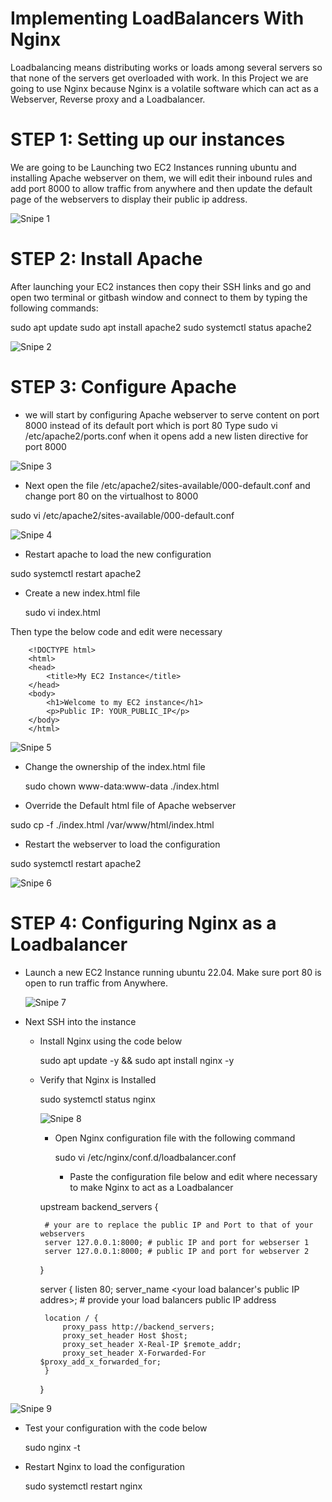 # Implementing LoadBalancers With Nginx

Loadbalancing means distributing works or loads among several servers so that none of the servers get overloaded with work. In this Project we are going to use Nginx because Nginx is a volatile software which can act as a Webserver, Reverse proxy and a Loadbalancer.

# STEP 1: Setting up our instances

We are going to be Launching two EC2 Instances running ubuntu and installing Apache webserver on them, we will edit their inbound rules and add port 8000 to allow traffic from anywhere and then update the default page of the webservers to display their public ip address.

![Snipe 1](https://github.com/Mirahkeyz/Darey.io-Projects/assets/134533695/da429e2e-251e-4609-b9b5-81d7743181f0)

# STEP 2: Install Apache

After launching your EC2 instances then copy their SSH links and go and open two terminal or gitbash window and connect to them by typing the following commands:

sudo apt update
sudo apt install apache2
sudo systemctl status apache2

![Snipe 2](https://github.com/Mirahkeyz/Darey.io-Projects/assets/134533695/3cafe3de-b776-4d7f-97e1-403c046eee08)

# STEP 3: Configure Apache

- we will start by configuring Apache webserver to serve content on port 8000 instead of its default port which is port 80
  Type sudo vi /etc/apache2/ports.conf
  when it opens add a new listen directive for port 8000

![Snipe 3](https://github.com/Mirahkeyz/Darey.io-Projects/assets/134533695/604ddc1c-dd62-4e34-b074-7e07e7e641a6)

- Next open the file /etc/apache2/sites-available/000-default.conf and change port 80 on the virtualhost to 8000

sudo vi /etc/apache2/sites-available/000-default.conf

![Snipe 4](https://github.com/Mirahkeyz/Darey.io-Projects/assets/134533695/7c6c5fab-8353-40f6-b16b-b4f92039074f)

- Restart apache to load the new configuration

sudo systemctl restart apache2

- Create a new index.html file

  sudo vi index.html

Then type the below code and edit were necessary

        <!DOCTYPE html>
        <html>
        <head>
            <title>My EC2 Instance</title>
        </head>
        <body>
            <h1>Welcome to my EC2 instance</h1>
            <p>Public IP: YOUR_PUBLIC_IP</p>
        </body>
        </html>

   ![Snipe 5](https://github.com/Mirahkeyz/Darey.io-Projects/assets/134533695/b621a000-9a36-463c-ba71-69195c4f777e)

- Change the ownership of the index.html file

  sudo chown www-data:www-data ./index.html

- Override the Default html file of Apache webserver

sudo cp -f ./index.html /var/www/html/index.html

- Restart the webserver to load the configuration

sudo systemctl restart apache2

![Snipe 6](https://github.com/Mirahkeyz/Darey.io-Projects/assets/134533695/56ac2436-c358-4ab6-94a1-129f22d0e2e3)


# STEP 4: Configuring Nginx as a Loadbalancer

  - Launch a new EC2 Instance running ubuntu 22.04. Make sure port 80 is open to run traffic from Anywhere.

    ![Snipe 7](https://github.com/Mirahkeyz/Darey.io-Projects/assets/134533695/4bc30b34-d5bd-4615-a5d0-36dc777f58ea)

  - Next SSH into the instance

    - Install Nginx using the code below
   
      sudo apt update -y && sudo apt install nginx -y

     - Verify that Nginx is Installed

       sudo systemctl status nginx

       ![Snipe 8](https://github.com/Mirahkeyz/Darey.io-Projects/assets/134533695/8f2c0aa7-6311-4a28-8e24-11da0867ffbf)

       - Open Nginx configuration file with the following command
      
         sudo vi /etc/nginx/conf.d/loadbalancer.conf

          - Paste the configuration file below and edit where necessary to make Nginx to act as a Loadbalancer
        
                    
        upstream backend_servers {

            # your are to replace the public IP and Port to that of your webservers
            server 127.0.0.1:8000; # public IP and port for webserser 1
            server 127.0.0.1:8000; # public IP and port for webserver 2

        }

        server {
            listen 80;
            server_name <your load balancer's public IP addres>; # provide your load balancers public IP address

            location / {
                proxy_pass http://backend_servers;
                proxy_set_header Host $host;
                proxy_set_header X-Real-IP $remote_addr;
                proxy_set_header X-Forwarded-For $proxy_add_x_forwarded_for;
            }
        }
    
![Snipe 9](https://github.com/Mirahkeyz/Darey.io-Projects/assets/134533695/e027033f-dd63-4e17-89d5-cfe23c0fe2ca)


- Test your configuration with the code below

  sudo nginx -t

- Restart Nginx to load the configuration

  sudo systemctl restart nginx


